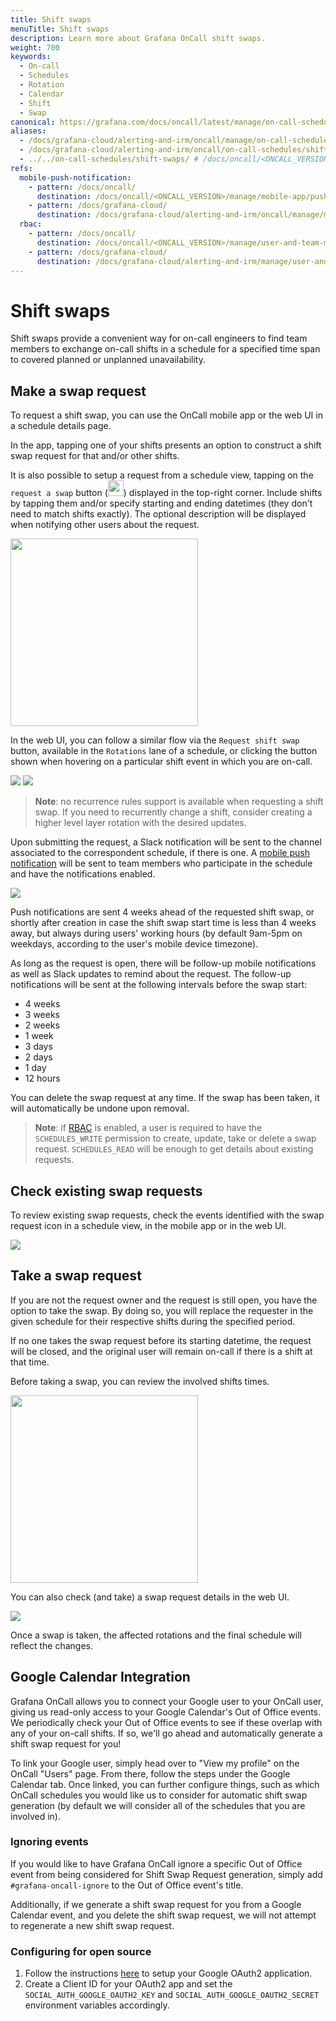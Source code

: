 ```yaml
---
title: Shift swaps
menuTitle: Shift swaps
description: Learn more about Grafana OnCall shift swaps.
weight: 700
keywords:
  - On-call
  - Schedules
  - Rotation
  - Calendar
  - Shift
  - Swap
canonical: https://grafana.com/docs/oncall/latest/manage/on-call-schedules/shift-swaps/
aliases:
  - /docs/grafana-cloud/alerting-and-irm/oncall/manage/on-call-schedules/shift-swaps/
  - /docs/grafana-cloud/alerting-and-irm/oncall/on-call-schedules/shift-swaps/
  - ../../on-call-schedules/shift-swaps/ # /docs/oncall/<ONCALL_VERSION>/on-call-schedules/shift-swaps/
refs:
  mobile-push-notification:
    - pattern: /docs/oncall/
      destination: /docs/oncall/<ONCALL_VERSION>/manage/mobile-app/push-notifications/#shift-swap-notifications
    - pattern: /docs/grafana-cloud/
      destination: /docs/grafana-cloud/alerting-and-irm/oncall/manage/mobile-app/push-notifications/#shift-swap-notifications
  rbac:
    - pattern: /docs/oncall/
      destination: /docs/oncall/<ONCALL_VERSION>/manage/user-and-team-management/#role-based-access-control-rbac
    - pattern: /docs/grafana-cloud/
      destination: /docs/grafana-cloud/alerting-and-irm/manage/user-and-team-management/#role-based-access-control-rbac
---
```


# Shift swaps

Shift swaps provide a convenient way for on-call engineers to find team members to exchange on-call shifts
in a schedule for a specified time span to covered planned or unplanned unavailability.

## Make a swap request

To request a shift swap, you can use the OnCall mobile app or the web UI in a schedule details page.

In the app, tapping one of your shifts presents an option to construct a shift swap request for that and/or
other shifts.

It is also possible to setup a request from a schedule view, tapping on the `request a swap`
button (<img src="/static/img/oncall/swap-mobile-button.png" width="25px">) displayed in the top-right corner.
Include shifts by tapping them and/or specify starting and ending datetimes (they don't need to match
shifts exactly). The optional description will be displayed when notifying other users about the request.

<img src="/static/img/oncall/swap-mobile-request-2.png" width="300px">

In the web UI, you can follow a similar flow via the `Request shift swap` button, available in the `Rotations` lane
of a schedule, or clicking the button shown when hovering on a particular shift event in which you are on-call.

<img src="/static/img/oncall/swap-web-hover.png">
<img src="/static/img/oncall/swap-web-request.png">

> **Note**: no recurrence rules support is available when requesting a shift swap. If you need to recurrently change a shift,
> consider creating a higher level layer rotation with the desired updates.

Upon submitting the request, a Slack notification will be sent to the channel associated to the correspondent
schedule, if there is one. A [mobile push notification](ref:mobile-push-notification) will be sent to team members who
participate in the schedule and have the notifications enabled.

<img src="/static/img/oncall/swap-slack-notification-3.png">

Push notifications are sent 4 weeks ahead of the requested shift swap, or shortly after creation in case
the shift swap start time is less than 4 weeks away, but always during users' working hours (by default 9am-5pm on
weekdays, according to the user's mobile device timezone).

As long as the request is open, there will be follow-up mobile notifications as well as Slack updates
to remind about the request.
The follow-up notifications will be sent at the following intervals before the swap start:

- 4 weeks
- 3 weeks
- 2 weeks
- 1 week
- 3 days
- 2 days
- 1 day
- 12 hours

You can delete the swap request at any time. If the swap has been taken, it will automatically be undone upon removal.

> **Note**: if [RBAC](ref:rbac) is enabled, a user is required to have the `SCHEDULES_WRITE` permission to create,
> update, take or delete a swap request. `SCHEDULES_READ` will be enough to get details about existing requests.

## Check existing swap requests

To review existing swap requests, check the events identified with the swap request icon in a schedule view,
in the mobile app or in the web UI.

<img src="/static/img/oncall/swap-web-shift.png">

## Take a swap request

If you are not the request owner and the request is still open, you have the option to take the swap. By doing so,
you will replace the requester in the given schedule for their respective shifts during the specified period.

If no one takes the swap request before its starting datetime, the request will be closed, and the original user
will remain on-call if there is a shift at that time.

Before taking a swap, you can review the involved shifts times.

<img src="/static/img/oncall/swap-mobile-details-2.png" width="300px">

You can also check (and take) a swap request details in the web UI.

<img src="/static/img/oncall/swap-web-take.png">

Once a swap is taken, the affected rotations and the final schedule will reflect the changes.

## Google Calendar Integration

Grafana OnCall allows you to connect your Google user to your OnCall user, giving us read-only access to your
Google Calendar's Out of Office events. We periodically check your Out of Office events to see if these overlap
with any of your on-call shifts. If so, we'll go ahead and automatically generate a shift swap request for you!

To link your Google user, simply head over to "View my profile" on the OnCall "Users" page. From there, follow the steps
under the Google Calendar tab. Once linked, you can further configure things, such as which OnCall schedules you would
like us to consider for automatic shift swap generation (by default we will consider all of the schedules that you
are involved in).

### Ignoring events

If you would like to have Grafana OnCall ignore a specific Out of Office event from being considered for
Shift Swap Request generation, simply add `#grafana-oncall-ignore` to the Out of Office event's title.

Additionally, if we generate a shift swap request for you from a Google Calendar event, and you delete the shift swap
request, we will not attempt to regenerate a new shift swap request.

### Configuring for open source

1. Follow the instructions [here](https://developers.google.com/identity/protocols/oauth2) to setup your Google OAuth2
application.
2. Create a Client ID for your OAuth2 app and set the `SOCIAL_AUTH_GOOGLE_OAUTH2_KEY` and `SOCIAL_AUTH_GOOGLE_OAUTH2_SECRET`
environment variables accordingly.
